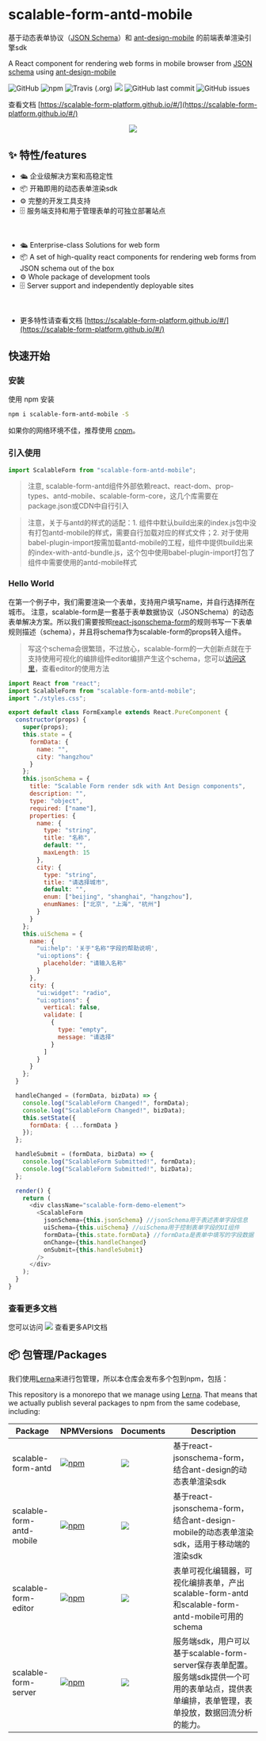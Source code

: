 # scalable-form-antd-mobile
基于动态表单协议（[JSON Schema](http://json-schema.org/)）和 [ant-design-mobile](https://github.com/ant-design/ant-design-mobile) 的前端表单渲染引擎sdk

A React component for rendering web forms in mobile browser from [JSON schema](http://json-schema.org/) using [ant-design-mobile](https://github.com/ant-design/ant-design-mobile)

![GitHub](https://img.shields.io/github/license/alibaba/scalable-form-platform?style=flat)
![npm](https://img.shields.io/npm/v/scalable-form-antd?color=blue&style=flat)
![Travis (.org)](https://api.travis-ci.com/alibaba/scalable-form-platform.svg?branch=daily%2F0.0.2)
![](https://img.shields.io/badge/PRs-welcome-brightgreen.svg)
![GitHub last commit](https://img.shields.io/github/last-commit/alibaba/scalable-form-platform?style=flat)
![GitHub issues](https://img.shields.io/github/issues/alibaba/scalable-form-platform)

查看文档 [https://scalable-form-platform.github.io/#/](https://scalable-form-platform.github.io/#/)

<p align="center">
  <a href="https://scalable-form-platform.github.io/" target="_blank">
    <img max-width="1440" src="https://img.alicdn.com/tfs/TB1MnB9z7Y2gK0jSZFgXXc5OFXa-1440-900.png" />
  </a>
</p>

## ✨ 特性/features
- 🛳 企业级解决方案和高稳定性
- 📦 开箱即用的动态表单渲染sdk
- ⚙️ 完整的开发工具支持
- 🗄 服务端支持和用于管理表单的可独立部署站点

<br />

- 🛳 Enterprise-class Solutions for web form
- 📦 A set of high-quality react components for rendering web forms from JSON schema out of the box
- ⚙️ Whole package of development tools
- 🗄 Server support and independently deployable sites

<br />

- 更多特性请查看文档 [https://scalable-form-platform.github.io/#/](https://scalable-form-platform.github.io/#/)

## 快速开始

### 安装

使用 npm 安装

```bash
npm i scalable-form-antd-mobile -S
```

如果你的网络环境不佳，推荐使用 [cnpm](https://developer.aliyun.com/mirror/NPM)。

### 引入使用
```javascript
import ScalableForm from "scalable-form-antd-mobile";
```
> 注意, scalable-form-antd组件外部依赖react、react-dom、prop-types、antd-mobile、scalable-form-core，这几个库需要在package.json或CDN中自行引入

> 注意，关于与antd的样式的适配：1. 组件中默认build出来的index.js包中没有打包antd-mobile的样式，需要自行加载对应的样式文件；2. 对于使用babel-plugin-import按需加载antd-mobile的工程，组件中提供build出来的index-with-antd-bundle.js，这个包中使用babel-plugin-import打包了组件中需要使用的antd-mobile样式

### Hello World
在第一个例子中，我们需要渲染一个表单，支持用户填写name，并自行选择所在城市。
注意，scalable-form是一套基于表单数据协议（JSONSchema）的动态表单解决方案。所以我们需要按照[react-jsonschema-form](https://github.com/rjsf-team/react-jsonschema-form)的规则书写一下表单规则描述（schema），并且将schema作为scalable-form的props转入组件。
> 写这个schema会很繁琐，不过放心，scalable-form的一大创新点就在于支持使用可视化的编排组件editor编排产生这个schema，您可以[访问这里](https://scalable-form-platform.github.io/#/zh/%E4%BD%BF%E7%94%A8%E5%8F%AF%E8%A7%86%E5%8C%96%E7%BC%96%E8%BE%91%E5%99%A8)，查看editor的使用方法

```javascript
import React from "react";
import ScalableForm from "scalable-form-antd-mobile";
import "./styles.css";

export default class FormExample extends React.PureComponent {
  constructor(props) {
    super(props);
    this.state = {
      formData: {
        name: "",
        city: "hangzhou"
      }
    };
    this.jsonSchema = {
      title: "Scalable Form render sdk with Ant Design components",
      description: "",
      type: "object",
      required: ["name"],
      properties: {
        name: {
          type: "string",
          title: "名称",
          default: "",
          maxLength: 15
        },
        city: {
          type: "string",
          title: "请选择城市",
          default: "",
          enum: ["beijing", "shanghai", "hangzhou"],
          enumNames: ["北京", "上海", "杭州"]
        }
      }
    };
    this.uiSchema = {
      name: {
        "ui:help": '关于"名称"字段的帮助说明',
        "ui:options": {
          placeholder: "请输入名称"
        }
      },
      city: {
        "ui:widget": "radio",
        "ui:options": {
          vertical: false,
          validate: [
            {
              type: "empty",
              message: "请选择"
            }
          ]
        }
      }
    };
  }

  handleChanged = (formData, bizData) => {
    console.log("ScalableForm Changed!", formData);
    console.log("ScalableForm Changed!", bizData);
    this.setState({
      formData: { ...formData }
    });
  };

  handleSubmit = (formData, bizData) => {
    console.log("ScalableForm Submitted!", formData);
    console.log("ScalableForm Submitted!", bizData);
  };

  render() {
    return (
      <div className="scalable-form-demo-element">
        <ScalableForm
          jsonSchema={this.jsonSchema} //jsonSchema用于表述表单字段信息
          uiSchema={this.uiSchema} //uiSchema用于控制表单字段的UI组件
          formData={this.state.formData} //formData是表单中填写的字段数据
          onChange={this.handleChanged}
          onSubmit={this.handleSubmit}
        />
      </div>
    );
  }
}
```

### 查看更多文档
您可以访问 [![](https://img.shields.io/badge/API%20Docs-site-green.svg?style=flat)](https://scalable-form-platform.github.io/#/zh/scalable_form_antd_mobile) 查看更多API文档
   
## 📦 包管理/Packages
我们使用[Lerna](https://github.com/lerna/lerna)来进行包管理，所以本仓库会发布多个包到npm，包括：

This repository is a monorepo that we manage using [Lerna](https://github.com/lerna/lerna). That means that we actually publish several packages to npm from the same codebase, including:

|  Package | NPMVersions  | Documents  | Description  |
|  ----  | ----  | ----  | ----  |
| scalable-form-antd  | [![npm](https://img.shields.io/npm/v/scalable-form-antd.svg?color=blue&style=flat)](https://www.npmjs.com/package/scalable-form-antd) | [![](https://img.shields.io/badge/API%20Docs-site-green.svg?style=flat)](https://scalable-form-platform.github.io/#/zh/scalable_form_antd) | 基于react-jsonschema-form，结合ant-design的动态表单渲染sdk |
| scalable-form-antd-mobile  | [![npm](https://img.shields.io/npm/v/scalable-form-antd-mobile.svg?color=blue&style=flat)](https://www.npmjs.com/package/scalable-form-antd-mobile)|[![](https://img.shields.io/badge/API%20Docs-site-green.svg?style=flat)](https://scalable-form-platform.github.io/#/zh/scalable_form_antd_mobile)| 基于react-jsonschema-form，结合ant-design-mobile的动态表单渲染sdk，适用于移动端的渲染sdk |
| scalable-form-editor  | [![npm](https://img.shields.io/npm/v/scalable-form-editor.svg?color=blue&style=flat)](https://www.npmjs.com/package/scalable-form-editor) | [![](https://img.shields.io/badge/API%20Docs-site-green.svg?style=flat)](https://scalable-form-platform.github.io/#/zh/scalable-form-editor)| 表单可视化编辑器，可视化编排表单，产出scalable-form-antd和scalable-form-antd-mobile可用的schema |
| scalable-form-server  | [![npm](https://img.shields.io/npm/v/scalable-form-server.svg?color=blue&style=flat)](https://www.npmjs.com/package/scalable-form-server) | [![](https://img.shields.io/badge/API%20Docs-site-green.svg?style=flat)](https://scalable-form-platform.github.io/#/zh/%E4%BD%BF%E7%94%A8Node)| 服务端sdk，用户可以基于scalable-form-server保存表单配置。服务端sdk提供一个可用的表单站点，提供表单编排，表单管理，表单投放，数据回流分析的能力。 |
